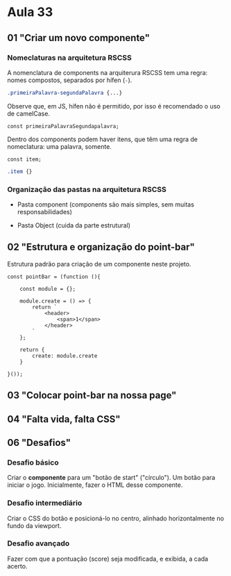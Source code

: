 # Aula 33

## 01 "Criar um novo componente"

### Nomeclaturas na arquitetura RSCSS

A nomenclatura de components na arquiterura RSCSS tem uma regra: nomes compostos, separados por hífen (`-`).

```CSS
.primeiraPalavra-segundaPalavra {...}
```

Observe que, em JS, hífen não é permitido, por isso é recomendado o uso de camelCase.

```JS
const primeiraPalavraSegundapalavra;
```

Dentro dos components podem haver itens, que têm uma regra de nomeclatura: uma palavra, somente.

```JS
const item;
```

```CSS
.item {}
```

### Organização das pastas na arquitetura RSCSS

- Pasta component (components são mais simples, sem muitas responsabilidades)

- Pasta Object (cuida da parte estrutural)

## 02 "Estrutura e organização do point-bar"

Estrutura padrão para criação de um componente neste projeto.

```JS
const pointBar = (function (){

    const module = {};

    module.create = () => {
        return `
            <header>
                <span>1</span>
            </header>
        `
    };

    return {
        create: module.create
    }

}());
```

## 03 "Colocar point-bar na nossa page"

## 04 "Falta vida, falta CSS"

## 06 "Desafios"

### Desafio básico

Criar o **componente** para um "botão de start" ("círculo"). Um botão para iniciar o jogo. Inicialmente, fazer o HTML desse componente.

### Desafio intermediário

Criar o CSS do botão e posicioná-lo no centro, alinhado horizontalmente no fundo da viewport.

### Desafio avançado

Fazer com que a pontuação (score) seja modificada, e exibida, a cada acerto.